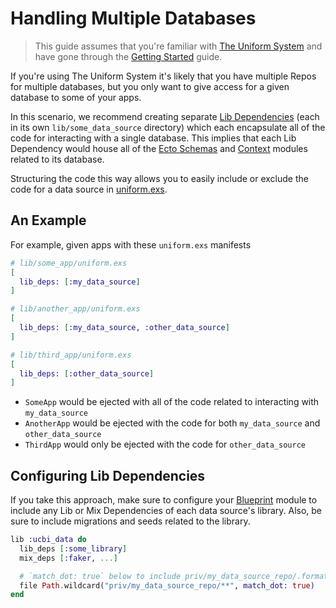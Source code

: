 # Handling Multiple Databases

> This guide assumes that you're familiar with [The Uniform
> System](how-it-works.html) and have gone through the [Getting
> Started](#getting-started.html) guide.

If you're using The Uniform System it's likely that you have multiple Repos for
multiple databases, but you only want to give access for a given database to
some of your apps.

In this scenario, we recommend creating separate [Lib
Dependencies](dependencies.html#lib-dependencies) (each in its own
`lib/some_data_source` directory) which each encapsulate all of the code for
interacting with a single database. This implies that each Lib Dependency
would house all of the [Ecto Schemas](https://hexdocs.pm/ecto/Ecto.Schema.html)
and [Context](https://hexdocs.pm/phoenix/contexts.html) modules related to its
database.

Structuring the code this way allows you to easily include or exclude the code
for a data source in [uniform.exs](how-it-works.html#uniform-exs-options).

## An Example

For example, given apps with these `uniform.exs` manifests

```elixir
# lib/some_app/uniform.exs
[
  lib_deps: [:my_data_source]
]
```

```elixir
# lib/another_app/uniform.exs
[
  lib_deps: [:my_data_source, :other_data_source]
]
```

```elixir
# lib/third_app/uniform.exs
[
  lib_deps: [:other_data_source]
]
```

- `SomeApp` would be ejected with all of the code related to interacting with `my_data_source`
- `AnotherApp` would be ejected with the code for both `my_data_source` and `other_data_source`
- `ThirdApp` would only be ejected with the code for `other_data_source`

## Configuring Lib Dependencies

If you take this approach, make sure to configure your [Blueprint](`Uniform.Blueprint`) module
to include any Lib or Mix Dependencies of each data source's library. Also, be sure
to include migrations and seeds related to the library.

```elixir
lib :ucbi_data do
  lib_deps [:some_library]
  mix_deps [:faker, ...]

  # `match_dot: true` below to include priv/my_data_source_repo/.formatter.exs
  file Path.wildcard("priv/my_data_source_repo/**", match_dot: true)
end
```
